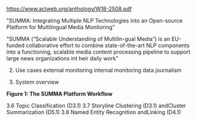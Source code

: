 https://www.aclweb.org/anthology/W18-2508.pdf

"SUMMA: Integrating Multiple NLP Technologies into an Open-source Platform for Multilingual Media Monitoring"



"SUMMA (“Scalable Understanding of Multilin-gual Media”) is an EU-funded collaborative effort to combine state-of-the-art NLP components into a functioning, scalable media content processing pipeline to support large news organizations int heir daily work"

2. Use cases
  external monitoring
  internal monitoring
  data journalism

3. System overview

  **Figure 1: The SUMMA Platform Workflow**

  3.6  Topic Classification (D3.1)
  3.7  Storyline Clustering (D3.1) andCluster Summarization (D5.1)
  3.8  Named Entity Recognition andLinking (D4.1)